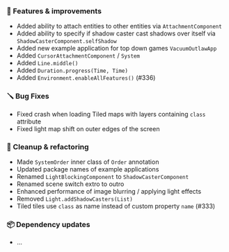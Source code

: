 ### 🚀 Features & improvements

- Added ability to attach entities to other entities via `AttachmentComponent`
- Added ability to specify if shadow caster cast shadows over itself via `ShadowCasterComponent.selfShadow`
- Added new example application for top down games `VacuumOutlawApp`
- Added `CursorAttachmentComponent` / `System`
- Added `Line.middle()`
- Added `Duration.progress(Time, Time)`
- Added `Environment.enableAllFeatures()` (#336)

### 🪛 Bug Fixes

- Fixed crash when loading Tiled maps with layers containing `class` attribute
- Fixed light map shift on outer edges of the screen

### 🧽 Cleanup & refactoring

- Made `SystemOrder` inner class of `Order` annotation 
- Updated package names of example applications
- Renamed `LightBlockingComponent` to `ShadowCasterComponent`
- Renamed scene switch extro to outro
- Enhanced performance of image blurring / applying light effects
- Removed `Light.addShadowCasters(List)`
- Tiled tiles use `class` as name instead of custom property `name` (#333)

### 📦 Dependency updates

- ...